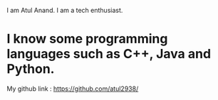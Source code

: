 I am Atul Anand.
I am a tech enthusiast. 

# I know some programming languages such as C++, Java and Python.

My github link : https://github.com/atul2938/ 